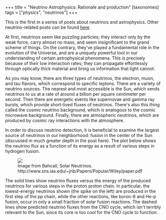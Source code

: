 +++
title = "Neutrino Astrophysics: Rationale and production"
[taxonomies]
tags = ["physics", "neutrinos"]
+++

This is the first in a series of posts about neutrinos and astrophysics.
Other neutrino-related posts can be found [here](/tags/neutrinos).

At first, neutrinos seem like puzzling particles; they interact only by the
weak force, carry almost no mass, and seem insignificant to the grand
scheme of things. On the contrary, they've played a fundamental role in the
evolution of the Universe, and are a uniquely powerful tool in our
understanding of certain astrophysical phenomena. This is precisely because
of their low interaction rates; they can propagate effortlessly through
optically thick material and bring us information that light cannot.

As you may know, there are three types of neutrinos, the electron, muon,
and tau flavors, which correspond to specific leptons. There are a variety
of neutrino sources. The nearest and most accessible is the Sun, which
sends neutrinos to us at a rate of around a billion per square centimeter
per second. Then there are energetic events like supernovae and gamma ray
bursts, which provide short-lived fluxes of neutrinos. There's also this
thing called the cosmic neutrino background, which is analogous to the
cosmic microwave background. Finally, there are atmospheric neutrinos,
which are produced by cosmic ray interactions with the atmosphere.

In order to discuss neutrino detection, it is beneficial to examine the
largest source of neutrinos in our neighborhood: fusion in the center of
the Sun (discussed in much greater depth in the post here). The plot below
shows the neutrino flux as a function of its energy as a result of various
steps in hydrogen fusion.

<figure class="figure">
<img src="/img/201305-solar-neutrinos.png" class="center img-fluid rounded" style="max-width:500px; max-width:100%"/>
<figcaption class="figure-caption">Image from Bahcall, Solar Neutrinos.
http://www.sns.ias.edu/~jnb/Papers/Popular/Wiley/paper.pdf
</figcaption>
</figure>

The solid lines show neutrino fluxes versus the energy of the produced
neutrinos for various steps in the proton proton chain. In particular, the
lowest-energy neutrinos shown (the spike on the left) are produced in the
first step of the pp chain, while the other reactions, like boron-8 and
He-p fusion, occur in only a small fraction of solar fusion reactions. The
dashed lines show predicted neutrino fluxes from the CNO cycle, which isn't
terribly relevant to the Sun, since its core is too cool for the CNO cycle
to function.
